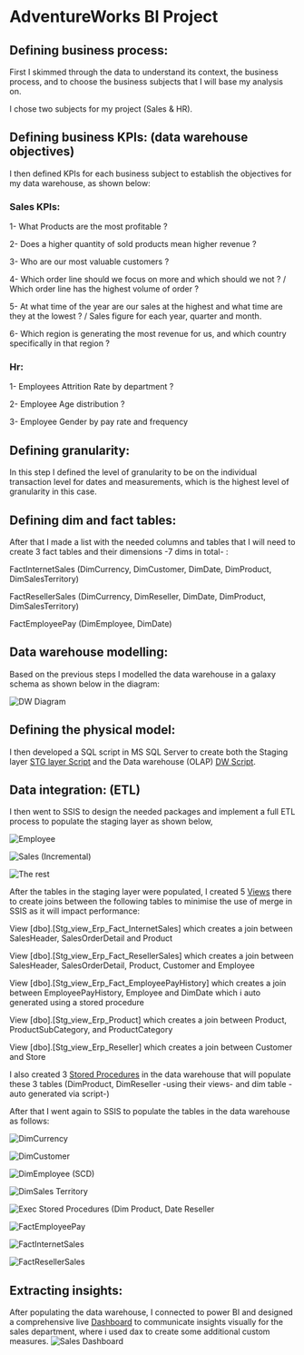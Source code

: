 # AdventureWorks BI Project

## Defining business process:

First I skimmed through the data to understand its context, the business process, and to choose the business subjects that I will base my analysis on.

I chose two subjects for my project (Sales & HR).

## Defining business KPIs: (data warehouse objectives)

I then defined KPIs for each business subject to establish the objectives for my data warehouse, as shown below:

### Sales KPIs:

1- What Products are the most profitable ?

2- Does a higher quantity of sold products mean higher revenue ?

3- Who are our most valuable customers ?

4- Which order line should we focus on more and which should we not ? / Which order line has the highest volume of order ?

5- At what time of the year are our sales at the highest and what time are they at the lowest ? / Sales figure for each year, quarter and month.

6- Which region is generating the most revenue for us, and which country specifically in that region ?

### Hr:

1- Employees Attrition Rate by department ?

2- Employee Age distribution ?

3- Employee Gender by pay rate and frequency


## Defining granularity:

In this step I defined the level of granularity to be on the individual transaction level for dates and measurements, which is the highest level of granularity in this case.

## Defining dim and fact tables:

After that I made a list with the needed columns and tables that I will need to create 3 fact tables and their dimensions -7 dims in total- :

FactInternetSales (DimCurrency, DimCustomer, DimDate, DimProduct, DimSalesTerritory)

FactResellerSales (DimCurrency, DimReseller, DimDate, DimProduct, DimSalesTerritory)

FactEmployeePay (DimEmployee, DimDate)

## Data warehouse modelling:

Based on the previous steps I modelled the data warehouse in a galaxy schema as shown below in the diagram:

![DW Diagram](https://github.com/Bassel8/Adventure-Works-Project/assets/128324838/0ad36b21-2328-4edc-8bc0-a246232048f9)

## Defining the physical model:

I then developed a SQL script in MS SQL Server to create both the Staging layer [STG layer Script](https://github.com/Bassel8/Adventure-Works-Project/blob/main/AW%20Project/SQL%20Script/STG%20creation.sql) and the Data warehouse (OLAP) [DW Script](https://github.com/Bassel8/Adventure-Works-Project/blob/main/AW%20Project/SQL%20Script/DW%20creation.sql). 

## Data integration: (ETL)

I then went to SSIS to design the needed packages and implement a full ETL process to populate the staging layer as shown below, 

![Employee](https://github.com/Bassel8/Adventure-Works-Project/assets/128324838/e5e4b04a-b993-42e8-bd78-4e6b8b7e96ba)

![Sales (Incremental)](https://github.com/Bassel8/Adventure-Works-Project/assets/128324838/ce3c139b-efb5-4c27-8076-4480dd297086)

![The rest](https://github.com/Bassel8/Adventure-Works-Project/assets/128324838/45a663a4-b122-4477-9036-f26f047357c0)




After the tables in the staging layer were populated, I created 5 [Views](https://github.com/Bassel8/Adventure-Works-Project/blob/main/AW%20Project/SQL%20Script/Views.sql) there to create joins between the following tables to minimise the use of merge in SSIS as it will impact performance: 

View [dbo].[Stg_view_Erp_Fact_InternetSales] which creates a join between SalesHeader, SalesOrderDetail and Product

View [dbo].[Stg_view_Erp_Fact_ResellerSales] which creates a join between SalesHeader, SalesOrderDetail, Product, Customer and Employee

View [dbo].[Stg_view_Erp_Fact_EmployeePayHistory] which creates a join between EmployeePayHistory, Employee and DimDate which i auto generated using a stored procedure

View [dbo].[Stg_view_Erp_Product] which creates a join between Product, ProductSubCategory, and ProductCategory

View [dbo].[Stg_view_Erp_Reseller] which creates a join between Customer and Store




I also created 3 [Stored Procedures](https://github.com/Bassel8/Adventure-Works-Project/blob/main/AW%20Project/SQL%20Script/Stored%20Procedure.sql) in the data warehouse that will populate these 3 tables (DimProduct, DimReseller -using their views- and dim table -auto generated via script-)




After that I went again to SSIS to populate the tables in the data warehouse as follows:

![DimCurrency](https://github.com/Bassel8/Adventure-Works-Project/assets/128324838/5ed8daee-bbca-48db-bb41-5073b68b3fb0)

![DimCustomer](https://github.com/Bassel8/Adventure-Works-Project/assets/128324838/9f742aea-5fa4-4cb1-97cf-e2ecf3c74b7e)

![DimEmployee (SCD)](https://github.com/Bassel8/Adventure-Works-Project/assets/128324838/9f3acfa5-2a24-40c3-b13a-7a18b38eb689)

![DimSales Territory](https://github.com/Bassel8/Adventure-Works-Project/assets/128324838/e869b396-acc5-4bad-ba21-07f1931362c2)

![Exec Stored Procedures (Dim Product, Date   Reseller](https://github.com/Bassel8/Adventure-Works-Project/assets/128324838/250bd0fe-ce21-46cd-9a69-36e32412eaf7)

![FactEmployeePay](https://github.com/Bassel8/Adventure-Works-Project/assets/128324838/442a623e-4e0f-4f3a-8c6d-91911a383615)

![FactInternetSales](https://github.com/Bassel8/Adventure-Works-Project/assets/128324838/e6476718-aef7-4f8f-8542-dcb454f983a4)

![FactResellerSales](https://github.com/Bassel8/Adventure-Works-Project/assets/128324838/2843427b-41a4-42c4-8252-fc23789d0a9f)

## Extracting insights:

After populating the data warehouse, I connected to power BI and designed a comprehensive live [Dashboard](https://app.powerbi.com/view?r=eyJrIjoiODQyMWRkY2YtNjAwNS00ZjIyLWE4YjYtMjM2MGFiZDcwY2YzIiwidCI6ImRmODY3OWNkLWE4MGUtNDVkOC05OWFjLWM4M2VkN2ZmOTVhMCJ9) to communicate insights visually for the sales department, where i used dax to create some additional custom measures.
![Sales Dashboard](https://github.com/Bassel8/Adventure-Works-Project/assets/128324838/8e29f111-e01c-46a4-a393-a94eccd727b7)


